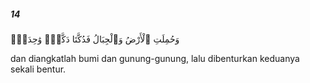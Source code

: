 ##### 14

<span class="ayah">وَحُمِلَتِ ٱلْأَرْضُ وَٱلْجِبَالُ فَدُكَّتَا دَكَّةًۭ وَٰحِدَةًۭ</span>

<span class="ayah_translation">dan diangkatlah bumi dan gunung-gunung, lalu dibenturkan keduanya sekali bentur.</span>
